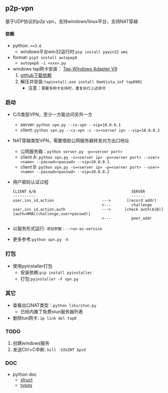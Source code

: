 ## p2p-vpn

基于UDP协议的p2p vpn，支持windows/linux平台，支持NAT穿越

#### 依赖

- python: `>=3.6`
    - windows平台win32运行时:`pip install pywin32 wmi`
- format: `pip3 install autopep8`
    - `autopep8 -i <xxx>.py`
- windows tap网卡安装： [Tap-Windows Adapter V9](https://github.com/OpenVPN/tap-windows6/)
    1. [github下载依赖](https://github.com/OpenVPN/tap-windows6/releases/download/9.26.0/dist.win7.zip)
    2. 解压并安装:`tapinstall.exe install OemVista.inf tap0901`
        - 注意：`需要多网卡支持时，重复执行上述命令`

### 启动

- C/S类型VPN，至少一方能访问另外一方
    - server: `python vpn.py --cs-vpn --vip=10.0.0.1`
    - client: `python vpn.py --cs-vpn -c -s=<server ip> --vip=10.0.0.2`

- NAT穿越类型VPN，需要借助公网服务器转发对方出口地址
    - 公网服务器：`python server.py -p=<server port>`
    - client A: `python vpn.py -s=<server ip> -p=<server port> --user=<name> --passwd=<passwd> --vip=10.0.0.1`
    - client B: `python vpn.py -s=<server ip> -p=<server port> --user=<name> --passwd=<passwd> --vip=10.0.0.2`

- 用户密码认证过程
    ```
    CLIENT A/B                                          SERVER
    ----------                                          ------
    user,ins_id,action                     --->       [record addr]
                                           <---         challenge
    user,ins_id,action,auth                --->      [check auth(A|B)]
    [auth=HMAC(challenge,user+passwd)]
                                           <---         peer_addr
    ```

- 以服务形式运行: `添加参数：--run-as-service`
- 更多参考:`python vpn.py -h`

### 打包

- 使用pyinstaller打包
    - 安装依赖:`pip install pyinstaller`
    - 打包:`pyinstaller -F vpn.py`

### 其它

- 查看出口NAT类型：`python libs/stun.py`
    - 已经内置了免费stun服务器列表
- 删除tun网卡: `ip link del tap0`

### TODO

1. 创建windows服务
2. 发送Ctrl+C中断: `kill -SIGINT $pid`

### DOC

- python doc
    - [struct](https://docs.python.org/3/library/struct.html)
    - [types](https://docs.python.org/3/library/stdtypes.html#binary-sequence-types-bytes-bytearray-memoryview)